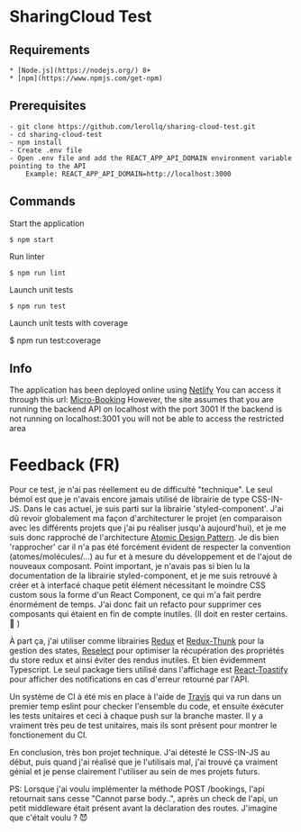 # SharingCloud Test

## Requirements

    * [Node.js](https://nodejs.org/) 8+
    * [npm](https://www.npmjs.com/get-npm)

## Prerequisites

    - git clone https://github.com/lerollq/sharing-cloud-test.git
    - cd sharing-cloud-test
    - npm install
    - Create .env file
    - Open .env file and add the REACT_APP_API_DOMAIN environment variable pointing to the API
        Example: REACT_APP_API_DOMAIN=http://localhost:3000

## Commands

Start the application

    $ npm start

Run linter

    $ npm run lint

Launch unit tests

    $ npm run test

Launch unit tests with coverage

\$ npm run test:coverage

## Info

The application has been deployed online using [Netlify](https://www.netlify.com/)
You can access it through this url: [Micro-Booking](https://sleepy-hawking-f5e92e.netlify.app)
However, the site assumes that you are running the backend API on localhost with the port 3001
If the backend is not running on localhost:3001 you will not be able to access the restricted area

# Feedback (FR)

Pour ce test, je n'ai pas réellement eu de difficulté "technique". Le seul bémol est que je n'avais encore jamais utilisé de librairie de type CSS-IN-JS. Dans le cas actuel, je suis parti sur la librairie 'styled-component'.
J'ai dû revoir globalement ma façon d'architecturer le projet (en comparaison avec les différents projets que j'ai pu réaliser jusqu'à aujourd'hui), et je me suis donc rapproché de l'architecture [Atomic Design Pattern](https://bradfrost.com/blog/post/atomic-web-design/).
Je dis bien 'rapprocher' car il n'a pas été forcément évident de respecter la convention (atomes/molécules/...) au fur et à mesure du développement et de l'ajout de nouveaux composant.
Point important, je n'avais pas si bien lu la documentation de la librairie styled-component, et je me suis retrouvé à créer et à interfacé chaque petit élément nécessitant le moindre CSS custom sous la forme d'un React Component, ce qui m'a fait perdre énormément de temps. J'ai donc fait un refacto pour supprimer ces composants qui étaient en fin de compte inutiles. (Il doit en rester certains. 🙈 )

À part ça, j'ai utiliser comme librairies [Redux](https://redux.js.org/) et [Redux-Thunk](https://github.com/reduxjs/redux-thunk) pour la gestion des states, [Reselect](https://github.com/reduxjs/reselect) pour optimiser la récupération des propriétés du store redux et ainsi éviter des rendus inutiles. Et bien évidemment Typescript.
Le seul package tiers utilisé dans l'affichage est [React-Toastify](https://github.com/fkhadra/react-toastify) pour afficher des notifications en cas d'erreur retourné par l'API.

Un système de CI à été mis en place à l'aide de [Travis](https://travis-ci.com/github/lerollq/sharing-cloud-test) qui va run dans un premier temp eslint pour checker l'ensemble du code, et ensuite éxécuter les tests unitaires et ceci à chaque push sur la branche master. Il y a vraiment très peu de test unitaires, mais ils sont présent pour montrer le fonctionement du CI.

En conclusion, très bon projet technique. J'ai détesté le CSS-IN-JS au début, puis quand j'ai réalisé que je l'utilisais mal, j'ai trouvé ça vraiment génial et je pense clairement l'utiliser au sein de mes projets futurs.

PS: Lorsque j'ai voulu implémenter la méthode POST /bookings, l'api retournait sans cesse "Cannot parse body..", après un check de l'api, un petit middleware était présent avant la déclaration des routes. J'imagine que c'était voulu ? 😈
